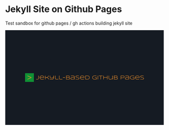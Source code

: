 # Jekyll Site on Github Pages

Test sandbox for github pages / gh actions building jekyll site

<center><img src="img/logo.png" alt="banner"></center>